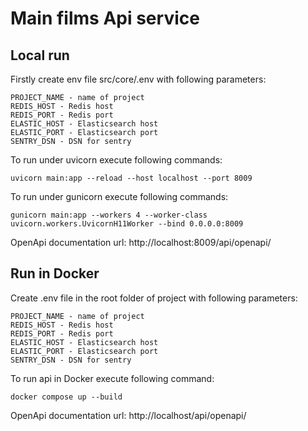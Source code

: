 # Main films Api service
## Local run
Firstly create env file src/core/.env with following parameters:
```shell
PROJECT_NAME - name of project
REDIS_HOST - Redis host
REDIS_PORT - Redis port
ELASTIC_HOST - Elasticsearch host
ELASTIC_PORT - Elasticsearch port
SENTRY_DSN - DSN for sentry
```
To run under uvicorn execute following commands:
```shell
uvicorn main:app --reload --host localhost --port 8009
```
To run under gunicorn execute following commands:
```shell
gunicorn main:app --workers 4 --worker-class uvicorn.workers.UvicornH11Worker --bind 0.0.0.0:8009
```
OpenApi documentation url: http://localhost:8009/api/openapi/

## Run in Docker
Create .env file in the root folder of project with following parameters:
```shell
PROJECT_NAME - name of project
REDIS_HOST - Redis host
REDIS_PORT - Redis port
ELASTIC_HOST - Elasticsearch host
ELASTIC_PORT - Elasticsearch port
SENTRY_DSN - DSN for sentry
```
To run api in Docker execute following command:
```shell
docker compose up --build
```
OpenApi documentation url: http://localhost/api/openapi/
